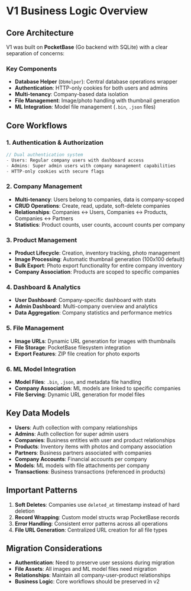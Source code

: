 # V1 Business Logic Overview

## Core Architecture

V1 was built on **PocketBase** (Go backend with SQLite) with a clear separation of concerns:

### Key Components

- **Database Helper** (`DbHelper`): Central database operations wrapper
- **Authentication**: HTTP-only cookies for both users and admins
- **Multi-tenancy**: Company-based data isolation
- **File Management**: Image/photo handling with thumbnail generation
- **ML Integration**: Model file management (`.bin`, `.json` files)

## Core Workflows

### 1. Authentication & Authorization

```go
// Dual authentication system
- Users: Regular company users with dashboard access
- Admins: Super admin users with company management capabilities
- HTTP-only cookies with secure flags
```

### 2. Company Management

- **Multi-tenancy**: Users belong to companies, data is company-scoped
- **CRUD Operations**: Create, read, update, soft-delete companies
- **Relationships**: Companies ↔ Users, Companies ↔ Products, Companies ↔ Partners
- **Statistics**: Product counts, user counts, account counts per company

### 3. Product Management

- **Product Lifecycle**: Creation, inventory tracking, photo management
- **Image Processing**: Automatic thumbnail generation (100x100 default)
- **Bulk Export**: Photo export functionality for entire company inventory
- **Company Association**: Products are scoped to specific companies

### 4. Dashboard & Analytics

- **User Dashboard**: Company-specific dashboard with stats
- **Admin Dashboard**: Multi-company overview and analytics
- **Data Aggregation**: Company statistics and performance metrics

### 5. File Management

- **Image URLs**: Dynamic URL generation for images with thumbnails
- **File Storage**: PocketBase filesystem integration
- **Export Features**: ZIP file creation for photo exports

### 6. ML Model Integration

- **Model Files**: `.bin`, `.json`, and metadata file handling
- **Company Association**: ML models are linked to specific companies
- **File Serving**: Dynamic URL generation for model files

## Key Data Models

- **Users**: Auth collection with company relationships
- **Admins**: Auth collection for super admin users
- **Companies**: Business entities with user and product relationships
- **Products**: Inventory items with photos and company association
- **Partners**: Business partners associated with companies
- **Company Accounts**: Financial accounts per company
- **Models**: ML models with file attachments per company
- **Transactions**: Business transactions (referenced in products)

## Important Patterns

1. **Soft Deletes**: Companies use `deleted_at` timestamp instead of hard deletion
2. **Record Wrapping**: Custom model structs wrap PocketBase records
3. **Error Handling**: Consistent error patterns across all operations
4. **File URL Generation**: Centralized URL creation for all file types

## Migration Considerations

- **Authentication**: Need to preserve user sessions during migration
- **File Assets**: All images and ML model files need migration
- **Relationships**: Maintain all company-user-product relationships
- **Business Logic**: Core workflows should be preserved in v2
